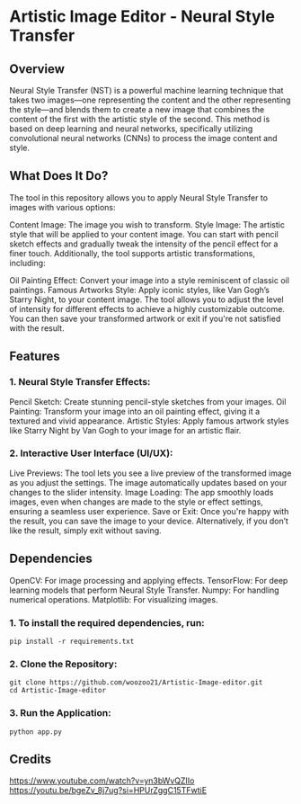 # Artistic Image Editor - Neural Style Transfer

## Overview
Neural Style Transfer (NST) is a powerful machine learning technique that takes two images—one representing the content and the other representing the style—and blends them to create a new image that combines the content of the first with the artistic style of the second. This method is based on deep learning and neural networks, specifically utilizing convolutional neural networks (CNNs) to process the image content and style.

## What Does It Do?
The tool in this repository allows you to apply Neural Style Transfer to images with various options:

Content Image: The image you wish to transform.
Style Image: The artistic style that will be applied to your content image.
You can start with pencil sketch effects and gradually tweak the intensity of the pencil effect for a finer touch. Additionally, the tool supports artistic transformations, including:

Oil Painting Effect: Convert your image into a style reminiscent of classic oil paintings.
Famous Artworks Style: Apply iconic styles, like Van Gogh’s Starry Night, to your content image.
The tool allows you to adjust the level of intensity for different effects to achieve a highly customizable outcome. You can then save your transformed artwork or exit if you're not satisfied with the result.

## Features

### 1. Neural Style Transfer Effects:
Pencil Sketch: Create stunning pencil-style sketches from your images.
Oil Painting: Transform your image into an oil painting effect, giving it a textured and vivid appearance.
Artistic Styles: Apply famous artwork styles like Starry Night by Van Gogh to your image for an artistic flair.

### 2. Interactive User Interface (UI/UX):
Live Previews: The tool lets you see a live preview of the transformed image as you adjust the settings. The image automatically updates based on your changes to the slider intensity.
Image Loading: The app smoothly loads images, even when changes are made to the style or effect settings, ensuring a seamless user experience.
Save or Exit: Once you're happy with the result, you can save the image to your device. Alternatively, if you don’t like the result, simply exit without saving.

## Dependencies

OpenCV: For image processing and applying effects.
TensorFlow: For deep learning models that perform Neural Style Transfer.
Numpy: For handling numerical operations.
Matplotlib: For visualizing images.

### 1. To install the required dependencies, run:
```
pip install -r requirements.txt
```
### 2. Clone the Repository:
```
git clone https://github.com/woozoo21/Artistic-Image-editor.git
cd Artistic-Image-editor
```
### 3. Run the Application:
```
python app.py
```

## Credits
https://www.youtube.com/watch?v=yn3bWvQZIIo
https://youtu.be/bgeZv_8j7ug?si=HPUrZggC15TFwtiE

